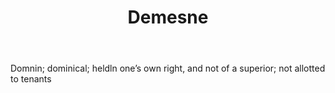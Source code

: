 ---
title: Demesne
letter: D
permalink: "/definitions/bld-demesne.html"
body: Domnin; dominical; heldln one’s own right, and not of a superior; not allotted
  to tenants
published_at: '2018-07-07'
source: Black's Law Dictionary 2nd Ed (1910)
layout: post
---
